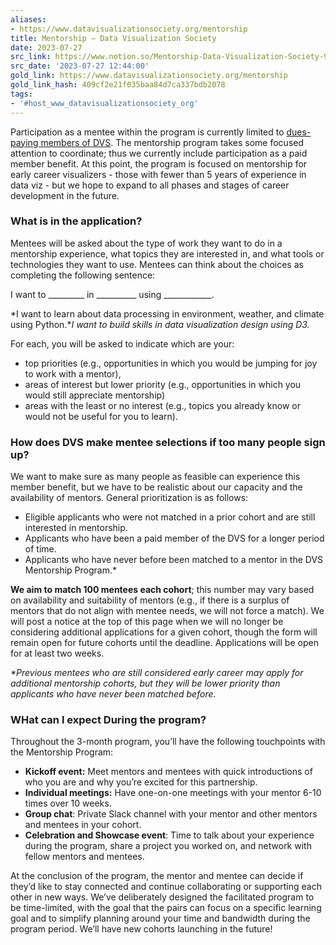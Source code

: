 ```yaml
---
aliases:
- https://www.datavisualizationsociety.org/mentorship
title: Mentorship — Data Visualization Society
date: 2023-07-27
src_link: https://www.notion.so/Mentorship-Data-Visualization-Society-93a9caed22644ef9abfe02cd3deda3a6
src_date: '2023-07-27 12:44:00'
gold_link: https://www.datavisualizationsociety.org/mentorship
gold_link_hash: 409cf2e21f035baa84d7ca337bdb2078
tags:
- '#host_www_datavisualizationsociety_org'
---
```



Participation as a mentee within the program is currently limited to [dues-paying members of DVS](/membership). The mentorship program takes some focused attention to coordinate; thus we currently include participation as a paid member benefit. At this point, the program is focused on mentorship for early career visualizers - those with fewer than 5 years of experience in data viz - but we hope to expand to all phases and stages of career development in the future.

### What is in the application?

Mentees will be asked about the type of work they want to do in a mentorship experience, what topics they are interested in, and what tools or technologies they want to use. Mentees can think about the choices as completing the following sentence:  


I want to \_\_\_\_\_\_\_\_\_ in \_\_\_\_\_\_\_\_\_\_ using \_\_\_\_\_\_\_\_\_\_\_\_.  
  
*I want to learn about data processing in environment, weather, and climate using Python.**I want to build skills in data visualization design using D3.*  


For each, you will be asked to indicate which are your:

* top priorities (e.g., opportunities in which you would be jumping for joy to work with a mentor),
* areas of interest but lower priority (e.g., opportunities in which you would still appreciate mentorship)
* areas with the least or no interest (e.g., topics you already know or would not be useful for you to learn).

### How does DVS make mentee selections if too many people sign up?

We want to make sure as many people as feasible can experience this member benefit, but we have to be realistic about our capacity and the availability of mentors. General prioritization is as follows:

* Eligible applicants who were not matched in a prior cohort and are still interested in mentorship.
* Applicants who have been a paid member of the DVS for a longer period of time.
* Applicants who have never before been matched to a mentor in the DVS Mentorship Program.\*

**We aim to match 100 mentees each cohort**; this number may vary based on availability and suitability of mentors (e.g., if there is a surplus of mentors that do not align with mentee needs, we will not force a match). We will post a notice at the top of this page when we will no longer be considering additional applications for a given cohort, though the form will remain open for future cohorts until the deadline. Applications will be open for at least two weeks.

*\*Previous mentees who are still considered early career may apply for additional mentorship cohorts, but they will be lower priority than applicants who have never been matched before.*

### WHat can I expect During the program?

Throughout the 3-month program, you’ll have the following touchpoints with the Mentorship Program:

* **Kickoff event:** Meet mentors and mentees with quick introductions of who you are and why you’re excited for this partnership.
* **Individual meetings:** Have one-on-one meetings with your mentor 6-10 times over 10 weeks.
* **Group chat**: Private Slack channel with your mentor and other mentors and mentees in your cohort.
* **Celebration and Showcase event**: Time to talk about your experience during the program, share a project you worked on, and network with fellow mentors and mentees.

At the conclusion of the program, the mentor and mentee can decide if they’d like to stay connected and continue collaborating or supporting each other in new ways. We’ve deliberately designed the facilitated program to be time-limited, with the goal that the pairs can focus on a specific learning goal and to simplify planning around your time and bandwidth during the program period. We’ll have new cohorts launching in the future!